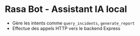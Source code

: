 # Rasa Bot - Assistant IA local

- Gère les intents comme `query_incidents`, `generate_report`
- Effectue des appels HTTP vers le backend Express
